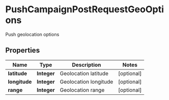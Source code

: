 

# PushCampaignPostRequestGeoOptions

Push geolocation options
## Properties

Name | Type | Description | Notes
------------ | ------------- | ------------- | -------------
**latitude** | **Integer** | Geolocation latitude |  [optional]
**longitude** | **Integer** | Geolocation longitude |  [optional]
**range** | **Integer** | Geolocation range |  [optional]



